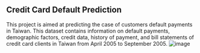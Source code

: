 ## Credit Card Default Prediction

This project is aimed at predicting the case of customers default payments in Taiwan.
This dataset contains information on default payments, demographic factors, credit data, history of payment, and bill statements of credit card clients in Taiwan from April 2005 to September 2005.
![image](https://user-images.githubusercontent.com/32620288/139556045-5a52c63e-18e8-46cf-b1f0-9c056b6358de.png)

